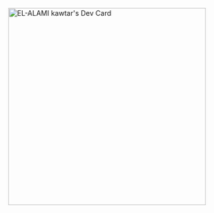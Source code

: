 
<!--
**k4wt4r/k4wt4r** is a ✨ _special_ ✨ repository because its `README.md` (this file) appears on your GitHub profile.

Here are some ideas to get you started:

- 🔭 I’m currently working on ...
- 🌱 I’m currently learning ...
- 👯 I’m looking to collaborate on ...
- 🤔 I’m looking for help with ...
- 💬 Ask me about ...
- 📫 How to reach me: ...
- 😄 Pronouns: ...
- ⚡ Fun fact: ...
-->
<a href="https://app.daily.dev/k4wt4r"><img src="https://api.daily.dev/devcards/d89c64d8101c45fca0424fded7782175.png?r=61f" width="400" alt="EL-ALAMI kawtar's Dev Card"/></a>
